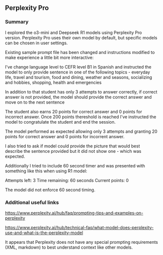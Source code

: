 ## Perplexity Pro

### Summary
I explored the o3-mini and Deepseek R1 models using Perplexity Pro version. Perplexity Pro uses their own model by default, but specific models can be chosen in user settings.

Existing sample prompt file has been changed and instructions modified to make experience a little bit more interactive:

I've change language level to CEFR level B1 in Spanish and instructed the model to only provide sentence in one of the following topics - everyday life, travel and tourism, food and dining, weather and seasons, socializing and hobbies, shopping, health and emergencies

In addition to that student has only 3 attempts to answer correctly, if correct answer is not provided, the model should provide the correct answer and move on to the next sentence

The student also earns 20 points for correct answer and 0 points for incorrect answer. Once 200 points thereshold is reached I've instructed the model to congratulate the student and end the session.

The model performed as expected allowing only 3 attempts and granting 20 points for correct answer and 0 points for incorrent answer.

I also tried to ask if model could provide the picture that would best describe the sentence provided but it did not show one - which was expected.

Additionally I tried to include 60 second timer and was presented with something like this when using R1 model:

Attempts left: 3
Time remaining: 60 seconds
Current points: 0

The model did not enforce 60 second timing.

### Additional useful links

https://www.perplexity.ai/hub/faq/prompting-tips-and-examples-on-perplexity

https://www.perplexity.ai/hub/technical-faq/what-model-does-perplexity-use-and-what-is-the-perplexity-model

It appears that Perplexity does not have any special prompting requirements (XML, markdown) to best understand context like other models.